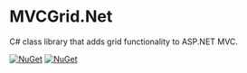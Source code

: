 # MVCGrid.Net
C# class library that adds grid functionality to ASP.NET MVC.

[![NuGet](https://img.shields.io/nuget/v/MichaelBrandonMorris.MvcGrid.svg)](https://www.nuget.org/packages/MichaelBrandonMorris.MvcGrid/)
[![NuGet](https://img.shields.io/nuget/dt/MichaelBrandonMorris.MvcGrid.svg)](https://www.nuget.org/packages/MichaelBrandonMorris.MvcGrid/)
